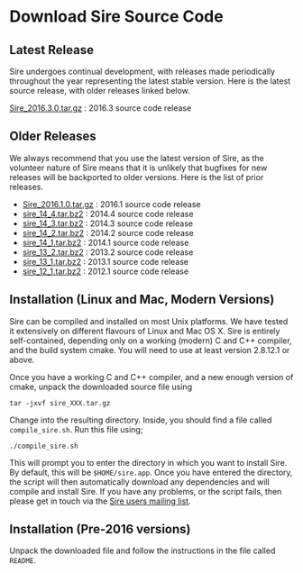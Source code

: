 # Download Sire Source Code

## Latest Release

Sire undergoes continual development, with releases made periodically 
throughout the year representing the latest stable version. Here 
is the latest source release, with older releases linked below.

[Sire_2016.3.0.tar.gz](http://siremol.org/largefiles/sire_releases/download.php?name=Sire_2016.3.0.tar.gz) : 2016.3 source code release

## Older Releases

We always recommend that you use the latest version of Sire, as 
the volunteer nature of Sire means that it is unlikely that 
bugfixes for new releases will be backported to older versions. 
Here is the list of prior releases.

* [Sire_2016.1.0.tar.gz](http://siremol.org/largefiles/sire_releases/download.php?name=Sire_2016.1.0.tar.gz) : 2016.1 source code release
* [sire_14_4.tar.bz2](http://siremol.org/largefiles/sire_releases/download.php?name=sire_14_4.tar.bz2) : 2014.4 source code release
* [sire_14_3.tar.bz2](http://siremol.org/largefiles/sire_releases/download.php?name=sire_14_3.tar.bz2) : 2014.3 source code release
* [sire_14_2.tar.bz2](http://siremol.org/largefiles/sire_releases/download.php?name=sire_14_2.tar.bz2) : 2014.2 source code release
* [sire_14_1.tar.bz2](http://siremol.org/largefiles/sire_releases/download.php?name=sire_14_1.tar.bz2) : 2014.1 source code release
* [sire_13_2.tar.bz2](http://siremol.org/largefiles/sire_releases/download.php?name=sire_13_2.tar.bz2) : 2013.2 source code release
* [sire_13_1.tar.bz2](http://siremol.org/largefiles/sire_releases/download.php?name=sire_13_1.tar.bz2) : 2013.1 source code release
* [sire_12_1.tar.bz2](http://siremol.org/largefiles/sire_releases/download.php?name=sire_12_1.tar.bz2) : 2012.1 source code release

## Installation (Linux and Mac, Modern Versions)

Sire can be compiled and installed on most Unix platforms. We have tested 
it extensively on different flavours of Linux and Mac OS X. Sire is 
entirely self-contained, depending only on a working (modern) C and C++ compiler, 
and the build system cmake. You will need to use at least version 2.8.12.1 or above.

Once you have a working C and C++ compiler, and a new enough version of 
cmake, unpack the downloaded source file using

```
tar -jxvf sire_XXX.tar.gz
```

Change into the resulting directory. Inside, you should find a file called 
`compile_sire.sh`. Run this file using;

```
./compile_sire.sh
```

This will prompt you to enter the directory in which you want to install Sire.
By default, this will be `$HOME/sire.app`. Once you have entered the directory,
the script will then automatically download any dependencies and will compile
and install Sire. If you have any problems, or the script fails, then please
get in touch via the [Sire users mailing list](http://groups.google.com/group/sire-users).

## Installation (Pre-2016 versions)

Unpack the downloaded file and follow the instructions in the file called `README`.

